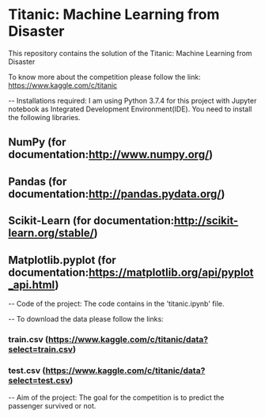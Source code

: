 # Titanic: Machine Learning from Disaster

This repository contains the solution of the Titanic: Machine Learning from Disaster

To know more about the competition please follow the link: https://www.kaggle.com/c/titanic

-- Installations required: I am using Python 3.7.4 for this project with Jupyter notebook as Integrated Development Environment(IDE). You need to install the following libraries.

## NumPy (for documentation:http://www.numpy.org/)
## Pandas (for documentation:http://pandas.pydata.org/)
## Scikit-Learn (for documentation:http://scikit-learn.org/stable/)
## Matplotlib.pyplot (for documentation:https://matplotlib.org/api/pyplot_api.html)

-- Code of the project: The code contains in the 'titanic.ipynb' file.


-- To download the data please follow the links:

### train.csv (https://www.kaggle.com/c/titanic/data?select=train.csv)
### test.csv (https://www.kaggle.com/c/titanic/data?select=test.csv)

-- Aim of the project: The goal for the competition is to predict the passenger survived or not.
